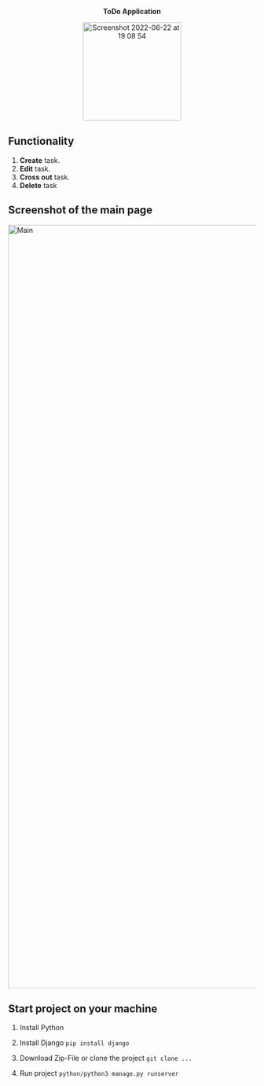 <p align="center"><strong>ToDo Application</strong></p>
 <p align="center">
  <img width="200" alt="Screenshot 2022-06-22 at 19 08 54" src="https://user-images.githubusercontent.com/88438873/175084734-93262612-7bba-4eee-8d77-c6d5e8d210c1.jpeg">
  
</p>

<h2>Functionality</h2>

1. <strong>Create</strong> task.
2. <strong>Edit</strong> task.
3. <strong>Cross out</strong> task.
4. <strong>Delete</strong> task

<p align="center"><h2>Screenshot of the main page</h2></p>
<img width="1552" alt="Main" src="https://user-images.githubusercontent.com/88438873/175081864-bda8ff2f-8e7b-4cc6-aff9-61e56ffe09a7.png">

<h2>Start project on your machine</h2>

1. Install Python

2. Install Django
 ```pip install django```

3. Download Zip-File or clone the project
```git clone ...```

4. Run project
```python/python3 manage.py runserver```

